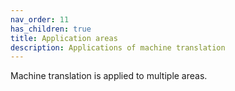 ```yaml
---
nav_order: 11
has_children: true
title: Application areas
description: Applications of machine translation
---
```


Machine translation is applied to multiple areas.
